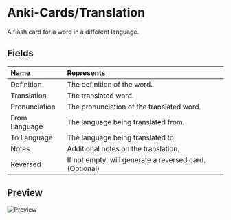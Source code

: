 # Anki-Cards/Translation
A flash card for a word in a different language.

## Fields

|Name|Represents|
|:--|:--|
|Definition|The definition of the word.|
|Translation|The translated word.|
|Pronunciation|The pronunciation of the translated word.|
|From Language|The language being translated from.|
|To Language|The language being translated to.|
|Notes|Additional notes on the translation.|
|Reversed|If not empty, will generate a reversed card. (Optional)|

## Preview

![Preview](https://github.com/eth-p/Anki-Cards/raw/master/Translation/Preview.png)
